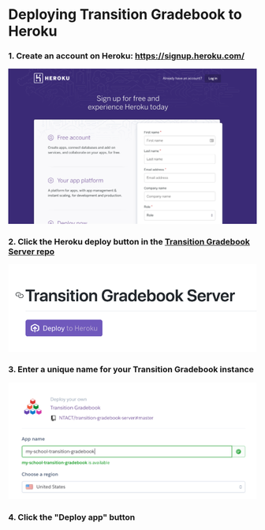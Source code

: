 # Deploying Transition Gradebook to Heroku

### 1. Create an account on Heroku: https://signup.heroku.com/

![Heroku signup page](/images/heroku_signup.png)

### 2. Click the Heroku deploy button in the [Transition Gradebook Server repo](https://github.com/NTACT/transition-gradebook-server)

![Heroku deploy button in Transition Gradebook repo](/images/repo_deploy_button.png)

### 3. Enter a unique name for your Transition Gradebook instance

![Heroku deploy page with name input](/images/heroku_deploy_options.png)

### 4. Click the "Deploy app" button
